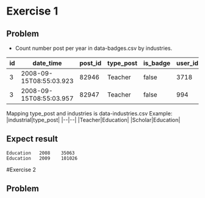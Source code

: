# Exercise 1
## Problem 
- Count number post per year in data-badges.csv by industries.

| id |date_time  |post_id|type_post|is_badge|user_id|
|--|--|--|--|--|--
| 3 | 2008-09-15T08:55:03.923 |82946|Teacher|false|3718
|3|2008-09-15T08:55:03.957|82947|Teacher|false|994 

Mapping type_post and industries is data-industries.csv
Example:
|industrial|type_post|
|--|--|
|Teacher|Education|
|Scholar|Education|

## Expect result
```
Education	2008	35063
Education	2009	101026
```

#Exercise 2
## Problem

